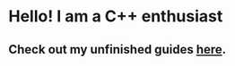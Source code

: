 # Hello! I am a C++ enthusiast

## Check out my unfinished guides [here](https://epixinvites.github.io).
